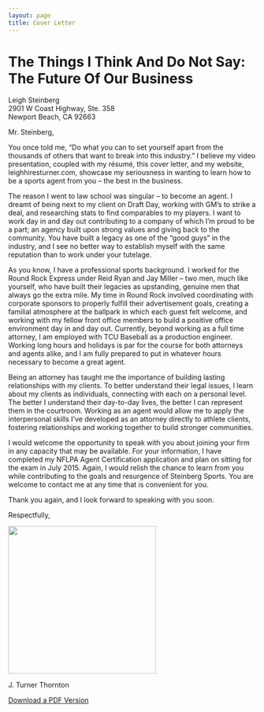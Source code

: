 ```yaml
---
layout: page
title: Cover Letter
---
```


<h1>The Things I Think And Do Not Say: The Future Of Our Business</h1>
<p>Leigh Steinberg<br />
2901 W Coast Highway, Ste. 358<br />
Newport Beach, CA 92663</p>
<p>Mr. Steinberg,</p>
<p>You once told me, “Do what you can to set yourself apart from the thousands of others that want to break into this industry.” I believe my video presentation, coupled with my résumé, this cover letter, and my website, leighhiresturner.com, showcase my seriousness in wanting to learn how to be a sports agent from you – the best in the business.</p>
<p>The reason I went to law school was singular – to become an agent. I dreamt of being next to my client on Draft Day, working with GM’s to strike a deal, and researching stats to find comparables to my players. I want to work day in and day out contributing to a company of which I’m proud to be a part; an agency built upon strong values and giving back to the community. You have built a legacy as one of the “good guys” in the industry, and I see no better way to establish myself with the same reputation than to work under your tutelage.</p>
<p>As you know, I have a professional sports background. I worked for the Round Rock Express under Reid Ryan and Jay Miller – two men, much like yourself, who have built their legacies as upstanding, genuine men that always go the extra mile. My time in Round Rock involved coordinating with corporate sponsors to properly fulfill their advertisement goals, creating a familial atmosphere at the ballpark in which each guest felt welcome, and working with my fellow front office members to build a positive office environment day in and day out. Currently, beyond working as a full time attorney, I am employed with TCU Baseball as a production engineer. Working long hours and holidays is par for the course for both attorneys and agents alike, and I am fully prepared to put in whatever hours necessary to become a great agent.</p>
<p>Being an attorney has taught me the importance of building lasting relationships with my clients. To better understand their legal issues, I learn about my clients as individuals, connecting with each on a personal level. The better I understand their day-to-day lives, the better I can represent them in the courtroom. Working as an agent would allow me to apply the interpersonal skills I’ve developed as an attorney directly to athlete clients, fostering relationships and working together to build stronger communities.</p>
<p>I would welcome the opportunity to speak with you about joining your firm in any capacity that may be available. For your information, I have completed my NFLPA Agent Certification application and plan on sitting for the exam in July 2015. Again, I would relish the chance to learn from you while contributing to the goals and resurgence of Steinberg Sports. You are welcome to contact me at any time that is convenient for you.</p>
<p>Thank you again, and I look forward to speaking with you soon.</p>
<p>Respectfully,</p>
<p><img src="https://dl.dropboxusercontent.com/u/102493/Website%20Assets/leighhiresturner/signature-nobg.png" style="width:300px"></p>
<p>J. Turner Thornton</p>
<p><a href="https://dl.dropboxusercontent.com/u/102493/Website%20Assets/leighhiresturner/cover-letter-steinberg-sports.pdf">Download a PDF Version</a></p>
